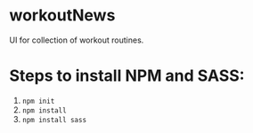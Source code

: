 # workoutNews
UI for collection of workout routines.

# Steps to install NPM and SASS:
1. ```npm init```
2. ```npm install```
3. ```npm install sass```
